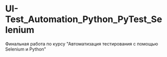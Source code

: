 # UI-Test_Automation_Python_PyTest_Selenium
Финальная работа по курсу "Автоматизация тестирования с помощью Selenium и Python"
